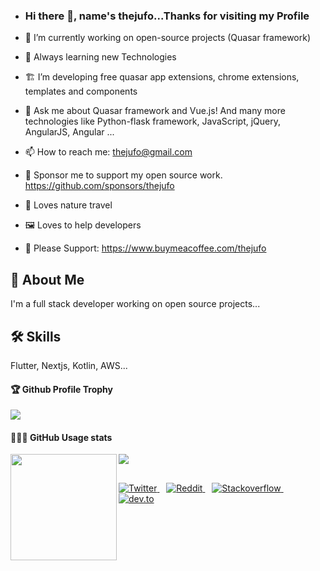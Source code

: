 

- ### Hi there 👋, name's thejufo...Thanks for visiting my Profile
            

- 🔭 I’m currently working on open-source projects (Quasar framework)
- 🌱 Always learning new Technologies
- 🏗 I’m developing free quasar app extensions, chrome extensions, templates and components
- 💬 Ask me about Quasar framework and Vue.js! And many more technologies like Python-flask framework, JavaScript, jQuery, AngularJS, Angular ...
- 📫 How to reach me: thejufo@gmail.com
- 💖 Sponsor me to support my open source work. https://github.com/sponsors/thejufo
- 🌴 Loves nature travel
- 🖼️ Loves to help developers
- 🙏 Please Support: https://www.buymeacoffee.com/thejufo
            

 ## 🚀 About Me
I'm a full stack developer working on open source projects...
            

 ## 🛠 Skills
Flutter, Nextjs, Kotlin, AWS...
            

 <div>
  <h4>🏆 Github Profile Trophy</h4>
  <img src="https://github-profile-trophy.vercel.app/?username=thejufo&column=7"/>
</div>
            

<div>
  <h4>👨🏻‍💻 GitHub Usage stats</h4>
  <img height="170" align="left" src="https://github-readme-stats.vercel.app/api?username=thejufo&count_private=true&include_all_commits=true" />
  <img src="https://github-readme-stats.vercel.app/api/top-langs/?username=thejufo&layout=compact" />
</div>

##
            
<p>
  <a href="https://twitter.com/thejufo">
    <img src="https://img.shields.io/twitter/follow/Mayur06322144?label=Follow%20%40thejufo&style=social" alt="Twitter">
  </a>&ensp;
  <a href="https://www.reddit.com/user/thejufo">
    <img src="https://img.shields.io/reddit/user-karma/combined/thejufo?style=social" alt="Reddit">
  </a>&ensp;
  <a href="https://stackoverflow.com/users/10872323/thejufo?tab=profile">
    <img src="https://img.shields.io/stackexchange/stackoverflow/r/10872323?color=orange" alt="Stackoverflow">
  </a>&ensp;
  <a href="https://dev.to/thejufo">
    <img src="https://img.shields.io/badge/dev.to-Follow-lightgrey?style=social&logo=dev.to" alt="dev.to">
  </a>
</p>

